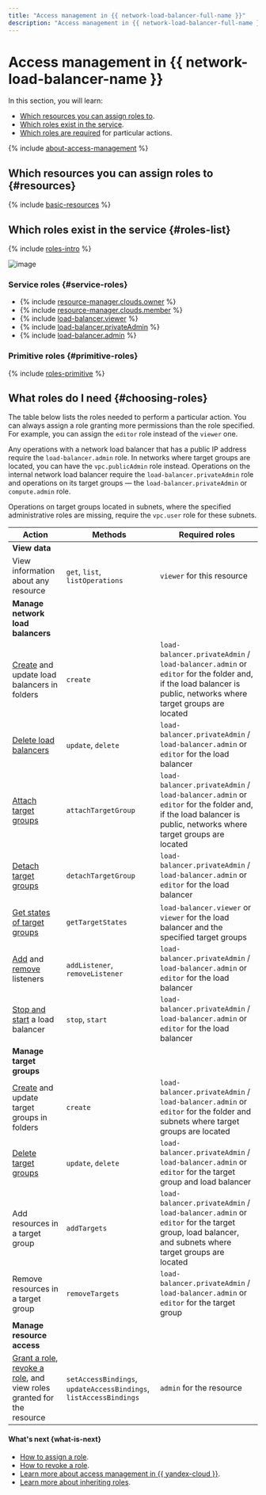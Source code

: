 ```yaml
---
title: "Access management in {{ network-load-balancer-full-name }}"
description: "Access management in {{ network-load-balancer-full-name }}, a network balancer system. This section describes which resources you can assign roles to, which roles exist in the service, and which roles are required for particular actions."
---
```


# Access management in {{ network-load-balancer-name }}

In this section, you will learn:
* [Which resources you can assign roles to](#resources).
* [Which roles exist in the service](#roles-list).
* [Which roles are required](#choosing-roles) for particular actions.

{% include [about-access-management](../../_includes/iam/about-access-management.md) %}

## Which resources you can assign roles to {#resources}

{% include [basic-resources](../../_includes/iam/basic-resources-for-access-control.md) %}

## Which roles exist in the service {#roles-list}

{% include [roles-intro](../../_includes/roles-intro.md) %}

![image](../../_assets/network-load-balancer/security/service-roles-hierarchy.svg)

### Service roles {#service-roles}

* {% include [resource-manager.clouds.owner](../../_includes/iam/roles/short-descriptions/resource-manager.clouds.owner.md) %}
* {% include [resource-manager.clouds.member](../../_includes/iam/roles/short-descriptions/resource-manager.clouds.member.md) %}
* {% include [load-balancer.viewer](../../_includes/iam/roles/short-descriptions/load-balancer.viewer.md) %}
* {% include [load-balancer.privateAdmin](../../_includes/iam/roles/short-descriptions/load-balancer.privateAdmin.md) %}
* {% include [load-balancer.admin](../../_includes/iam/roles/short-descriptions/load-balancer.admin.md) %}

### Primitive roles {#primitive-roles}

{% include [roles-primitive](../../_includes/roles-primitive.md) %}

## What roles do I need {#choosing-roles}

The table below lists the roles needed to perform a particular action. You can always assign a role granting more permissions than the role specified. For example, you can assign the `editor` role instead of the `viewer` one.

Any operations with a network load balancer that has a public IP address require the `load-balancer.admin` role. In networks where target groups are located, you can have the `vpc.publicAdmin` role instead. Operations on the internal network load balancer require the `load-balancer.privateAdmin` role and operations on its target groups — the `load-balancer.privateAdmin` or `compute.admin` role.

Operations on target groups located in subnets, where the specified administrative roles are missing, require the `vpc.user` role for these subnets.

| Action | Methods | Required roles |
----- | ----- | -----
| **View data** | |
| View information about any resource | `get`, `list`, `listOperations` | `viewer` for this resource |
| **Manage network load balancers** | |
| [Create](../operations/load-balancer-create.md) and update load balancers in folders | `create` | `load-balancer.privateAdmin` / `load-balancer.admin` or `editor` for the folder and, if the load balancer is public, networks where target groups are located |
| [Delete load balancers](../operations/load-balancer-delete.md) | `update`, `delete` | `load-balancer.privateAdmin` / `load-balancer.admin` or `editor` for the load balancer |
| [Attach target groups](../operations/target-group-attach.md) | `attachTargetGroup` | `load-balancer.privateAdmin` / `load-balancer.admin` or `editor` for the folder and, if the load balancer is public, networks where target groups are located |
| [Detach target groups](../operations/target-group-detach.md) | `detachTargetGroup` | `load-balancer.privateAdmin` / `load-balancer.admin` or `editor` for the load balancer |
| [Get states of target groups](../operations/check-resource-health.md) | `getTargetStates` | `load-balancer.viewer` or `viewer` for the load balancer and the specified target groups |
| [Add](../operations/listener-add.md) and [remove](../operations/listener-remove.md) listeners | `addListener`, `removeListener` | `load-balancer.privateAdmin` / `load-balancer.admin` or `editor` for the load balancer |
| [Stop and start](../operations/load-balancer-start-and-stop.md) a load balancer | `stop`, `start` | `load-balancer.privateAdmin` / `load-balancer.admin` or `editor` for the load balancer |
| **Manage target groups** | |
| [Create](../operations/target-group-create.md) and update target groups in folders | `create` | `load-balancer.privateAdmin` / `load-balancer.admin` or `editor` for the folder and subnets where target groups are located |
| [Delete target groups](../operations/target-group-delete.md) | `update`, `delete` | `load-balancer.privateAdmin` / `load-balancer.admin` or `editor` for the target group and load balancer |
| Add resources in a target group | `addTargets` | `load-balancer.privateAdmin` / `load-balancer.admin` or `editor` for the target group, load balancer, and subnets where target groups are located |
| Remove resources in a target group | `removeTargets` | `load-balancer.privateAdmin` / `load-balancer.admin` or `editor` for the target group |
| **Manage resource access** | |
| [Grant a role](../../iam/operations/roles/grant.md), [revoke a role](../../iam/operations/roles/revoke.md), and view roles granted for the resource | `setAccessBindings`, `updateAccessBindings`, `listAccessBindings` | `admin` for the resource |

#### What's next {what-is-next}

* [How to assign a role](../../iam/operations/roles/grant.md).
* [How to revoke a role](../../iam/operations/roles/revoke.md).
* [Learn more about access management in {{ yandex-cloud }}](../../iam/concepts/access-control/index.md).
* [Learn more about inheriting roles](../../resource-manager/concepts/resources-hierarchy.md#access-rights-inheritance).
